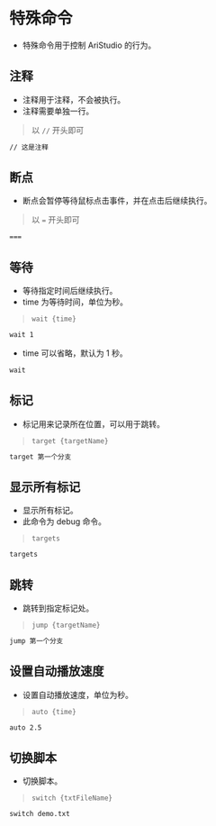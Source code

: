 # 特殊命令

- 特殊命令用于控制 AriStudio 的行为。

## 注释

- 注释用于注释，不会被执行。
- 注释需要单独一行。

> 以 `//` 开头即可

```txt
// 这是注释
```

## 断点

- 断点会暂停等待鼠标点击事件，并在点击后继续执行。

> 以 `=` 开头即可

```txt
===
```

## 等待

- 等待指定时间后继续执行。
- time 为等待时间，单位为秒。

> `wait {time}`

```txt
wait 1
```

- time 可以省略，默认为 1 秒。

```txt
wait
```

## 标记

- 标记用来记录所在位置，可以用于跳转。

> `target {targetName}`

```txt
target 第一个分支
```

## 显示所有标记

- 显示所有标记。
- 此命令为 debug 命令。

> `targets`

```txt
targets
```

## 跳转

- 跳转到指定标记处。

> `jump {targetName}`

```txt
jump 第一个分支
```

## 设置自动播放速度

- 设置自动播放速度，单位为秒。

> `auto {time}`

```txt
auto 2.5
```

## 切换脚本

- 切换脚本。

> `switch {txtFileName}`

```txt
switch demo.txt
```
